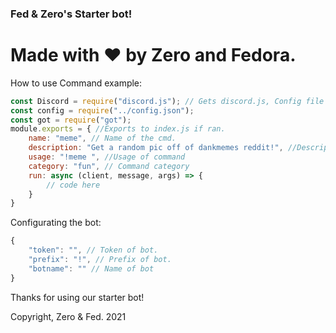 ### Fed & Zero's Starter bot!
# Made with ❤ by Zero and Fedora.
How to use
Command example:
```js
const Discord = require("discord.js"); // Gets discord.js, Config file and got.
const config = require("../config.json");
const got = require("got");
module.exports = { //Exports to index.js if ran.
    name: "meme", // Name of the cmd.
    description: "Get a random pic off of dankmemes reddit!", //Description of the command.
    usage: "!meme ", //Usage of command
    category: "fun", // Command category
    run: async (client, message, args) => {
        // code here
    }
}
```

Configurating the bot:

```js
{
    "token": "", // Token of bot.
    "prefix": "!", // Prefix of bot.
    "botname": "" // Name of bot
}
```

Thanks for using our starter bot! 

Copyright, Zero & Fed. 2021
